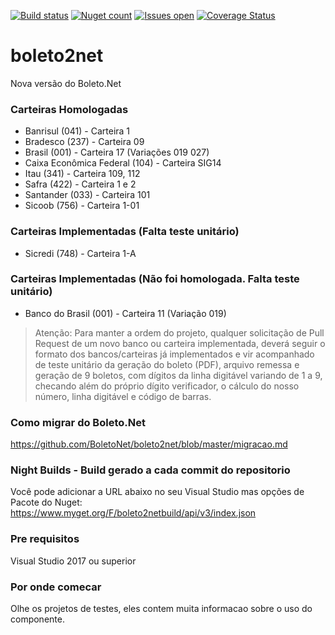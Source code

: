 ﻿[![Build status](https://ci.appveyor.com/api/projects/status/r9ovipu6yu7numn6?svg=true)](https://ci.appveyor.com/project/carloscds/boleto2net)
[![Nuget count](http://img.shields.io/nuget/v/Boleto2.Net.svg)](http://www.nuget.org/packages/Boleto2.Net/)
[![Issues open](https://img.shields.io/github/issues/BoletoNet/boleto2net.svg)](https://huboard.com/BoletoNet/boleto2net/)
[![Coverage Status](https://coveralls.io/repos/github/BoletoNet/boleto2net/badge.svg?branch=master)](https://coveralls.io/github/BoletoNet/boleto2net?branch=master)

# boleto2net
Nova versão do Boleto.Net

### Carteiras Homologadas
* Banrisul (041) - Carteira 1
* Bradesco (237) - Carteira 09
* Brasil (001) - Carteira 17 (Variações 019 027)
* Caixa Econômica Federal (104) - Carteira SIG14
* Itau (341) - Carteira 109, 112
* Safra (422) - Carteira 1 e 2
* Santander (033) - Carteira 101
* Sicoob (756) - Carteira 1-01

### Carteiras Implementadas (Falta teste unitário)
* Sicredi (748) - Carteira 1-A

### Carteiras Implementadas (Não foi homologada. Falta teste unitário)
* Banco do Brasil (001) - Carteira 11 (Variação 019)

> Atenção: Para manter a ordem do projeto, qualquer solicitação de Pull Request de um novo banco ou carteira implementada, deverá seguir o formato dos bancos/carteiras já implementados e vir acompanhado de teste unitário da geração do boleto (PDF), arquivo remessa e geração de 9 boletos, com dígitos da linha digitável variando de 1 a 9, checando além do próprio dígito verificador, o cálculo do nosso número, linha digitável e código de barras.

### Como migrar do Boleto.Net
https://github.com/BoletoNet/boleto2net/blob/master/migracao.md

### Night Builds - Build gerado a cada commit do repositorio
Você pode adicionar a URL abaixo no seu Visual Studio mas opções de Pacote do Nuget:
https://www.myget.org/F/boleto2netbuild/api/v3/index.json

### Pre requisitos
Visual Studio 2017 ou superior

### Por onde comecar
Olhe os projetos de testes, eles contem muita informacao sobre o uso do componente.

